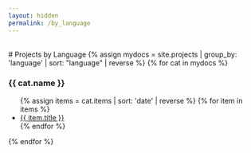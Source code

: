 ```yaml
---
layout: hidden
permalink: /by_language
---
```

<br>
# Projects by Language
{% assign mydocs = site.projects | group_by: 'language' | sort: "language" | reverse %}
{% for cat in mydocs %}
<h3>{{ cat.name }}</h3>
  <ul>
      {% assign items = cat.items | sort: 'date' | reverse %}
      {% for item in items %}
        <li><a href="{{ item.url }}">{{ item.title }}</a></li>
      {% endfor %}
  </ul>
{% endfor %}

<br>

